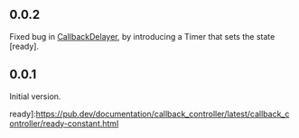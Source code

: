 ## 0.0.2

Fixed bug in [CallbackDelayer], by introducing a Timer that sets the state
[ready].

## 0.0.1

Initial version.


[CallbackDelayer]: https://pub.dev/documentation/callback_controller/latest/callback_controller/CallbackDelayer-class.html

ready]:https://pub.dev/documentation/callback_controller/latest/callback_controller/ready-constant.html